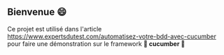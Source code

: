 ## Bienvenue :smile:

Ce projet est utilisé dans l'article <https://www.expertsdutest.com/automatisez-votre-bdd-avec-cucumber> pour faire une démonstration sur le framework **:cucumber: cucumber :cucumber:**
